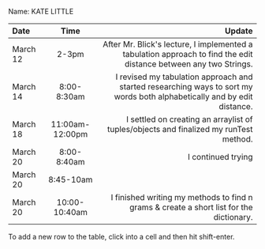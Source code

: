 Name: KATE LITTLE

| Date     |      Time       |                                                                                                                   Update |
|:---------|:---------------:|-------------------------------------------------------------------------------------------------------------------------:|
| March 12 |      2-3pm      |        After Mr. Blick's lecture, I implemented a tabulation approach to find the edit distance between any two Strings. |
| March 14 |   8:00-8:30am   | I revised my tabulation approach and started researching ways to sort my words both alphabetically and by edit distance. |
| March 18 | 11:00am-12:00pm |                                    I settled on creating an arraylist of tuples/objects and finalized my runTest method. |
| March 20 |   8:00-8:40am   |                                                                                                      I continued trying  |
| March 20 |    8:45-10am    |                                                                                                                          |
| March 20 |  10:00-10:40am  |                                  I finished writing my methods to find n grams & create a short list for the dictionary. |


To add a new row to the table, click into a cell and then hit shift-enter.